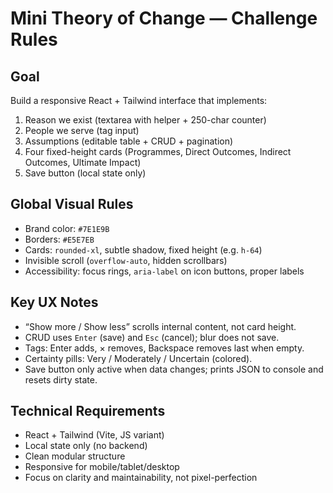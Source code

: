 # Mini Theory of Change — Challenge Rules

## Goal

Build a responsive React + Tailwind interface that implements:

1. Reason we exist (textarea with helper + 250-char counter)
2. People we serve (tag input)
3. Assumptions (editable table + CRUD + pagination)
4. Four fixed-height cards (Programmes, Direct Outcomes, Indirect Outcomes, Ultimate Impact)
5. Save button (local state only)

## Global Visual Rules

- Brand color: `#7E1E9B`
- Borders: `#E5E7EB`
- Cards: `rounded-xl`, subtle shadow, fixed height (e.g. `h-64`)
- Invisible scroll (`overflow-auto`, hidden scrollbars)
- Accessibility: focus rings, `aria-label` on icon buttons, proper labels

## Key UX Notes

- “Show more / Show less” scrolls internal content, not card height.
- CRUD uses `Enter` (save) and `Esc` (cancel); blur does not save.
- Tags: Enter adds, × removes, Backspace removes last when empty.
- Certainty pills: Very / Moderately / Uncertain (colored).
- Save button only active when data changes; prints JSON to console and resets dirty state.

## Technical Requirements

- React + Tailwind (Vite, JS variant)
- Local state only (no backend)
- Clean modular structure
- Responsive for mobile/tablet/desktop
- Focus on clarity and maintainability, not pixel-perfection
